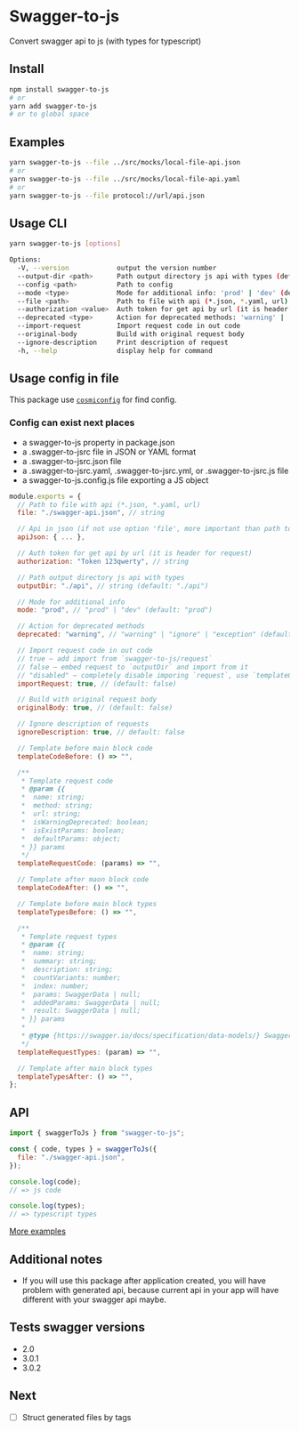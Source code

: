 # Swagger-to-js

Convert swagger api to js (with types for typescript)

## Install

```sh
npm install swagger-to-js
# or
yarn add swagger-to-js
# or to global space
```

## Examples

```sh
yarn swagger-to-js --file ../src/mocks/local-file-api.json
# or
yarn swagger-to-js --file ../src/mocks/local-file-api.yaml
# or
yarn swagger-to-js --file protocol://url/api.json
```

## Usage CLI

```sh
yarn swagger-to-js [options]

Options:
  -V, --version            output the version number
  --output-dir <path>      Path output directory js api with types (default: './api')
  --config <path>          Path to config
  --mode <type>            Mode for additional info: 'prod' | 'dev' (default: 'prod')
  --file <path>            Path to file with api (*.json, *.yaml, url)
  --authorization <value>  Auth token for get api by url (it is header for request)
  --deprecated <type>      Action for deprecated methods: 'warning' | 'ignore' | 'exception' (default: 'warning')
  --import-request         Import request code in out code
  --original-body          Build with original request body
  --ignore-description     Print description of request
  -h, --help               display help for command
```

## Usage config in file

This package use [`cosmiconfig`](https://github.com/davidtheclark/cosmiconfig) for find config.

### Config can exist next places

- a swagger-to-js property in package.json
- a .swagger-to-jsrc file in JSON or YAML format
- a .swagger-to-jsrc.json file
- a .swagger-to-jsrc.yaml, .swagger-to-jsrc.yml, or .swagger-to-jsrc.js file
- a swagger-to-js.config.js file exporting a JS object

```js
module.exports = {
  // Path to file with api (*.json, *.yaml, url)
  file: "./swagger-api.json", // string

  // Api in json (if not use option 'file', more important than path to file)
  apiJson: { ... },

  // Auth token for get api by url (it is header for request)
  authorization: "Token 123qwerty", // string

  // Path output directory js api with types
  outputDir: "./api", // string (default: "./api")

  // Mode for additional info
  mode: "prod", // "prod" | "dev" (default: "prod")

  // Action for deprecated methods
  deprecated: "warning", // "warning" | "ignore" | "exception" (default: "warning")

  // Import request code in out code
  // true — add import from `swagger-to-js/request`
  // false — embed request to `outputDir` and import from it
  // "disabled" — completely disable imporing `request`, use `templateCodeBefore`
  importRequest: true, // (default: false)

  // Build with original request body
  originalBody: true, // (default: false)

  // Ignore description of requests
  ignoreDescription: true, // default: false

  // Template before main block code
  templateCodeBefore: () => "",

  /**
   * Template request code
   * @param {{
   *  name: string;
   *  method: string;
   *  url: string;
   *  isWarningDeprecated: boolean;
   *  isExistParams: boolean;
   *  defaultParams: object;
   * }} params
   */
  templateRequestCode: (params) => "",

  // Template after maon block code
  templateCodeAfter: () => "",

  // Template before main block types
  templateTypesBefore: () => "",

  /**
   * Template request types
   * @param {{
   *  name: string;
   *  summary: string;
   *  description: string;
   *  countVariants: number;
   *  index: number;
   *  params: SwaggerData | null;
   *  addedParams: SwaggerData | null;
   *  result: SwaggerData | null;
   * }} params
   *
   * @type {https://swagger.io/docs/specification/data-models/} SwaggerData
   */
  templateRequestTypes: (param) => "",

  // Template after main block types
  templateTypesAfter: () => "",
};
```

## API

```js
import { swaggerToJs } from "swagger-to-js";

const { code, types } = swaggerToJs({
  file: "./swagger-api.json",
});

console.log(code);
// => js code

console.log(types);
// => typescript types
```

[More examples](https://github.com/EvgenyiFedotov/swagger-to-js/tree/next/examples)

## Additional notes

- If you will use this package after application created, you will have problem with generated api,
  because current api in your app will have different with your swagger api maybe.

## Tests swagger versions

- 2.0
- 3.0.1
- 3.0.2

## Next

- [ ] Struct generated files by tags
